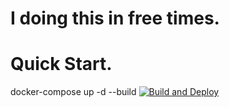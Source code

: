 # I doing this in free times.
# Quick Start.
docker-compose up -d --build
[![Build and Deploy](https://github.com/thititongumpun/DevShop/actions/workflows/deploy.yml/badge.svg)](https://github.com/thititongumpun/DevShop/actions/workflows/deploy.yml)
